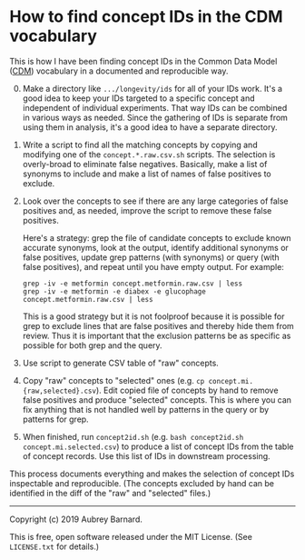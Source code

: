 How to find concept IDs in the CDM vocabulary
=============================================


This is how I have been finding concept IDs in the Common Data Model
([CDM]( https://github.com/OHDSI/CommonDataModel)) vocabulary in a
documented and reproducible way.

0. Make a directory like `.../longevity/ids` for all of your IDs work.
   It's a good idea to keep your IDs targeted to a specific concept and
   independent of individual experiments.  That way IDs can be combined
   in various ways as needed.  Since the gathering of IDs is separate
   from using them in analysis, it's a good idea to have a separate
   directory.

1. Write a script to find all the matching concepts by copying and
   modifying one of the `concept.*.raw.csv.sh` scripts.  The selection
   is overly-broad to eliminate false negatives.  Basically, make a list
   of synonyms to include and make a list of names of false positives to
   exclude.

2. Look over the concepts to see if there are any large categories of
   false positives and, as needed, improve the script to remove these
   false positives.

   Here's a strategy: grep the file of candidate concepts to exclude
   known accurate synonyms, look at the output, identify additional
   synonyms or false positives, update grep patterns (with synonyms) or
   query (with false positives), and repeat until you have empty output.
   For example:

       grep -iv -e metformin concept.metformin.raw.csv | less
       grep -iv -e metformin -e diabex -e glucophage concept.metformin.raw.csv | less

   This is a good strategy but it is not foolproof because it is
   possible for grep to exclude lines that are false positives and
   thereby hide them from review.  Thus it is important that the
   exclusion patterns be as specific as possible for both grep and the
   query.

3. Use script to generate CSV table of "raw" concepts.

4. Copy "raw" concepts to "selected" ones (e.g. `cp
   concept.mi.{raw,selected}.csv`).  Edit copied file of concepts by
   hand to remove false positives and produce "selected" concepts.  This
   is where you can fix anything that is not handled well by patterns in
   the query or by patterns for grep.

5. When finished, run `concept2id.sh` (e.g. `bash concept2id.sh
   concept.mi.selected.csv`) to produce a list of concept IDs from the
   table of concept records.  Use this list of IDs in downstream
   processing.

This process documents everything and makes the selection of concept IDs
inspectable and reproducible.  (The concepts excluded by hand can be
identified in the diff of the "raw" and "selected" files.)


-----

Copyright (c) 2019 Aubrey Barnard.

This is free, open software released under the MIT License.  (See
`LICENSE.txt` for details.)
